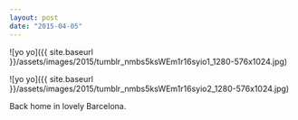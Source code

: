 ```yaml
---
layout: post
date: "2015-04-05"
---
```


![yo yo]({{ site.baseurl }}/assets/images/2015/tumblr_nmbs5ksWEm1r16syio1_1280-576x1024.jpg)

![yo yo]({{ site.baseurl }}/assets/images/2015/tumblr_nmbs5ksWEm1r16syio2_1280-576x1024.jpg)

Back home in lovely Barcelona.
